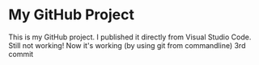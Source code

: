 # My GitHub Project
This is my GitHub project. I published it directly from Visual Studio Code.
Still not working!
Now it's working (by using git from commandline)
3rd commit